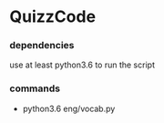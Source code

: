 # QuizzCode

### dependencies

use at least python3.6 to run the script

### commands

- python3.6 eng/vocab.py  
